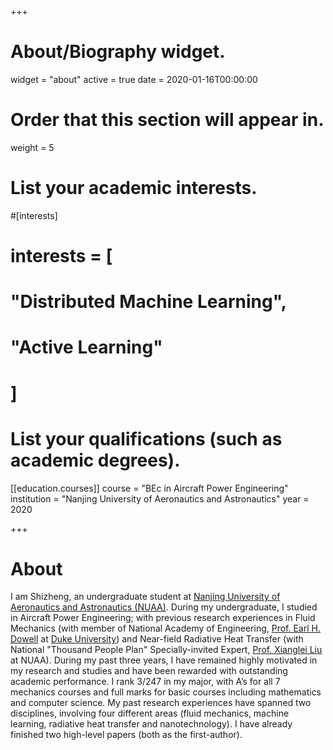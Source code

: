 +++
# About/Biography widget.
widget = "about"
active = true
date = 2020-01-16T00:00:00

# Order that this section will appear in.
weight = 5

# List your academic interests.
#[interests]
#  interests = [
#    "Distributed Machine Learning",
#    "Active Learning"
#  ]

# List your qualifications (such as academic degrees).


[[education.courses]]
  course = "BEc in Aircraft Power Engineering"
  institution = "Nanjing University of Aeronautics and Astronautics"
  year = 2020
 
+++

# About

I am Shizheng, an undergraduate student at [Nanjing University of Aeronautics and Astronautics (NUAA)](http://iao.nuaa.edu.cn/). During my undergraduate, I studied in Aircraft Power Engineering; with previous research experiences in Fluid Mechanics (with member of National Academy of Engineering, [Prof. Earl H. Dowell](https://mems.duke.edu/faculty/earl-dowell) at [Duke University](https://mems.duke.edu/)) and Near-field Radiative Heat Transfer (with National "Thousand People Plan" Specially-invited Expert, [Prof. Xianglei Liu](https://scholar.google.com/citations?user=RxW3otEAAAAJ&hl=en) at NUAA). 
During my past three years, I have remained highly motivated in my research and studies and have been rewarded with outstanding academic performance. I rank 3/247 in my major, with A’s for all 7 mechanics courses and full marks for basic courses including mathematics and computer science. My past research experiences have spanned two disciplines, involving four different areas (fluid mechanics, machine learning, radiative heat transfer and nanotechnology). I have already finished two high-level papers (both as the first-author).
